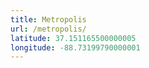 ```yaml
---
title: Metropolis
url: /metropolis/
latitude: 37.151165500000005
longitude: -88.73199790000001
---
```

